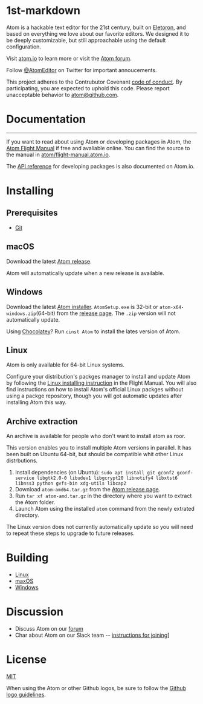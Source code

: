 # 1st-markdown
Atom is a hackable text editor for the 21st century, built on [Eletoron](), and based on everything we love about our favorite editors. We designed it to be deeply customizable, but still approachable using the default configuration.

Visit [atom.io]() to learn more or visit the [Atom forum]().

Follow [@AtomEditor]() on Twitter for important annoucements.

This project adheres to the Contrubutor Covenant [code of conduct](). By participating, you are expected to uphold this code. Please report unacceptable behavior to [atom@github.com]().

# Documentation
__________

If you want to read about using Atom or developing packages in Atom, the [Atom Flight Manual]() if free and avaliable online. You can find the source to the manual in [atom/flight-manual.atom.io]().

The [API reference]() for developing packages is also documented on Atom.io.

# Installing

## Prerequisites
* [Git]()

## macOS
Download the latest [Atom release]().

Atom will automatically update when a new release is available.

## Windows
Download the latest [Atom installer](). `AtomSetup.exe` is 32-bit or `atom-x64-windows.zip`(64-bit) from the [release page](). The `.zip` version will not automatically update.

Using [Chocolatey]()? Run `cinst Atom` to install the lates version of Atom.

## Linux
Atom is only available for 64-bit Linux systems.

Configure your distribution's packges manager to install and update Atom by following the [Linux installing instruction]() in the Flight Manual. You will also find instructions on how to install Atom's official Linux packges without using a packge repository, though you will got automatic updates after installing Atom this way.

## Archive extraction
An archive is available for people who don't want to install atom as roor.

This version enables you to install multiple Atom versions in parallel. It has been built on Ubuntu 64-bit, but should be compatible whit other Linux distrbutions.

1. Install dependencies (on Ubuntu): `sudo apt install git gconf2 gconf-service libgtk2.0-0 libudev1 libgcrypt20 libnotify4 libxtst6 libnss3 python gvfs-bin xdg-utils libcap2`
2. Download `atom-amd64.tar.gz` from the [Atom release page]().
3. Run `tar xf atom-amd.tar.gz` in the directory where you want to extract the Atom folder.
4. Launch Atom using the installed `atom` command from the newly extrated directory.

The Linux version does not currently automatically update so you will need to repeat these steps to upgrade to future releases.

# Building
* [Linux]()
* [maxOS]()
* [Windows]()

# Discussion
* Discuss Atom on our [forum]()
* Char about Atom on our Slack team -- [instructions for joining]()]

# License
[MIT]()

When using the Atom or other Github logos, be sure to follow the [Github logo guidelines]().
